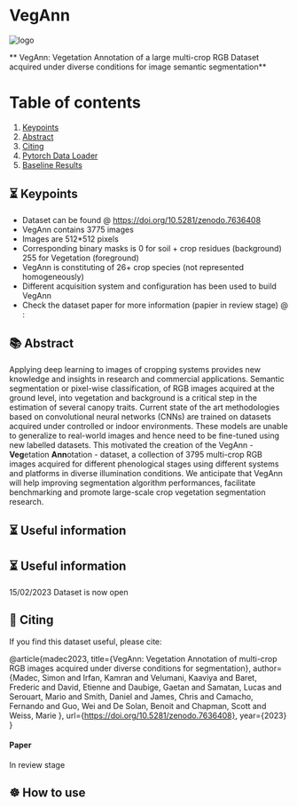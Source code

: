 

# VegAnn

![logo]()

** VegAnn: Vegetation Annotation of a large multi-crop RGB Dataset acquired under diverse conditions for image semantic segmentation**


# Table of contents
1. [Keypoints](#Keypoints)
1. [Abstract](#Abstract)
3. [Citing](#Citing)
3. [Pytorch Data Loader](#loader)
3. [Baseline Results](#base)



## ⏳ Keypoints <a name="Keypoints"></a>

- Dataset can be found @ https://doi.org/10.5281/zenodo.7636408 
- VegAnn contains 3775 images 
- Images are 512*512 pixels 
- Corresponding binary masks is 0 for soil + crop residues (background) 255 for Vegetation (foreground)
- VegAnn is constituting of 26+ crop species (not represented homogeneously)
- Different acquisition system and configuration has been used to build VegAnn
- Check the dataset paper for more information (papier in review stage) @ :

## 📚 Abstract <a name="Abstract"></a>

  Applying deep learning to images of cropping systems provides new knowledge and insights in research and commercial applications. Semantic segmentation or pixel-wise classification, of RGB images acquired at the ground level, into vegetation and background is a critical step in the estimation of several canopy traits. Current state of the art methodologies based on convolutional neural networks (CNNs) are trained on datasets acquired under controlled or indoor environments. These models are unable to generalize to real-world images and hence need to be fine-tuned using new labelled datasets. This motivated the creation of the VegAnn - **Veg**etation **Ann**otation - dataset, a collection of 3795 multi-crop RGB images acquired for different phenological stages using different systems and platforms in diverse illumination conditions. We anticipate that VegAnn will help improving segmentation algorithm performances, facilitate benchmarking and promote large-scale crop vegetation segmentation research.



## ⏳ Useful information <a name="Useful information"></a>

## ⏳ Useful information <a name="Useful information"></a>
15/02/2023 Dataset is now open

## 📝 Citing

If you find this dataset useful, please cite:

@article{madec2023,
  title={VegAnn: Vegetation Annotation of multi-crop RGB images acquired under diverse conditions for segmentation},
  author={Madec, Simon  and Irfan, Kamran and Velumani, Kaaviya and Baret, Frederic and David, Etienne  and Daubige, Gaetan  and Samatan, Lucas   and Serouart, Mario and Smith, Daniel  and James, Chris  and Camacho, Fernando  and Guo, Wei and De Solan, Benoit  and Chapman, Scott and Weiss, Marie },
  url={https://doi.org/10.5281/zenodo.7636408},
  year={2023}
}
#### Paper <a name="Paper"></a>
In review stage


## ☸️ How to use

